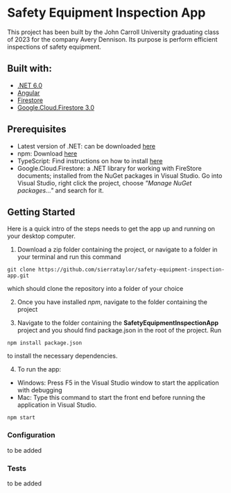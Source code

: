 # Safety Equipment Inspection App

This project has been built by the John Carroll University graduating class of 2023 for the company Avery Dennison. Its purpose is perform efficient inspections of safety equipment.

## Built with:

- [.NET 6.0](https://dotnet.microsoft.com/en-us/download/dotnet/6.0)
- [Angular](https://angular.io/docs)
- [Firestore](https://firebase.google.com/support/releases)
- [Google.Cloud.Firestore 3.0](https://cloud.google.com/dotnet/docs/reference/Google.Cloud.Firestore/latest) 

## Prerequisites

- Latest version of .NET: can be downloaded [here](https://dotnet.microsoft.com/en-us/download)
- npm: Download [here](https://docs.npmjs.com/downloading-and-installing-node-js-and-npm) 
- TypeScript: Find instructions on how to install [here](https://www.typescriptlang.org/download)
- Google.Cloud.Firestore: a .NET library for working with FireStore documents; installed from the NuGet packages in Visual Studio. Go into Visual Studio, right click the project, choose *"Manage NuGet packages..."* and search for it.

## Getting Started

Here is a quick intro of the steps needs to get the app up and running on your desktop computer.

1. Download a zip folder containing the project, or navigate to a folder in your terminal and run this command
```
git clone https://github.com/sierrataylor/safety-equipment-inspection-app.git
```
which should clone the repository into a folder of your choice

2. Once you have installed *npm*, navigate to the folder containing the project 

3. Navigate to the folder containing the **SafetyEquipmentInspectionApp** project and you should find package.json in the root of the project. Run 
```
npm install package.json
```
to install the necessary dependencies.

4. To run the app:
 - Windows: Press F5 in the Visual Studio window to start the application with debugging
 - Mac: Type this command to start the front end before running the application in Visual Studio.
 ```
 npm start
 ```

 
 ### Configuration
 to be added
 
 ### Tests
 to be added